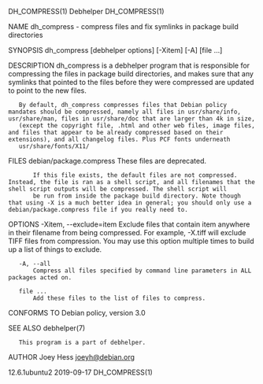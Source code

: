 DH_COMPRESS(1)                                                                                    Debhelper                                                                                    DH_COMPRESS(1)

NAME
       dh_compress - compress files and fix symlinks in package build directories

SYNOPSIS
       dh_compress [debhelper options] [-Xitem] [-A] [file ...]

DESCRIPTION
       dh_compress is a debhelper program that is responsible for compressing the files in package build directories, and makes sure that any symlinks that pointed to the files before they were compressed
       are updated to point to the new files.

       By default, dh_compress compresses files that Debian policy mandates should be compressed, namely all files in usr/share/info, usr/share/man, files in usr/share/doc that are larger than 4k in size,
       (except the copyright file, .html and other web files, image files, and files that appear to be already compressed based on their extensions), and all changelog files. Plus PCF fonts underneath
       usr/share/fonts/X11/

FILES
       debian/package.compress
           These files are deprecated.

           If this file exists, the default files are not compressed. Instead, the file is ran as a shell script, and all filenames that the shell script outputs will be compressed. The shell script will
           be run from inside the package build directory. Note though that using -X is a much better idea in general; you should only use a debian/package.compress file if you really need to.

OPTIONS
       -Xitem, --exclude=item
           Exclude files that contain item anywhere in their filename from being compressed. For example, -X.tiff will exclude TIFF files from compression.  You may use this option multiple times to build
           up a list of things to exclude.

       -A, --all
           Compress all files specified by command line parameters in ALL packages acted on.

       file ...
           Add these files to the list of files to compress.

CONFORMS TO
       Debian policy, version 3.0

SEE ALSO
       debhelper(7)

       This program is a part of debhelper.

AUTHOR
       Joey Hess <joeyh@debian.org>

12.6.1ubuntu2                                                                                     2019-09-17                                                                                   DH_COMPRESS(1)
